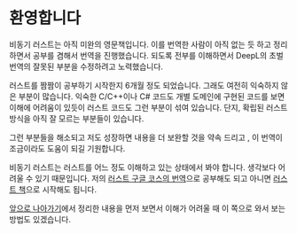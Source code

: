 # 환영합니다

비동기 러스트는 아직 미완의 영문책입니다. 이를 번역한 사람이 아직 없는 듯 하고 정리하면서 공부를 겸해서 번역을 진행했습니다. 되도록 전부를 이해하면서 DeepL의 초벌 번역의 잘못된 부분을 수정하려고 노력했습니다.&#x20;

러스트를 짬짬이 공부하기 시작한지 6개월 정도 되었습니다. 그래도 여전히 익숙하지 않은 부분이 많습니다. 익숙한 C/C++이나 C#  코드도 개별 도메인에 구현된 코드를 보면 이해에 어려움이 있듯이 러스트 코드도 그런 부분이 섞여 있습니다. 단지, 확립된 러스트 방식을 아직 잘 모르는 부분들이 있습니다.&#x20;

그런 부분들을 해소되고 저도 성장하면 내용을 더 보완할 것을 약속 드리고 , 이  번역이 조금이라도 도움이 되길 기원합니다.

비동기 러스트는 러스트를 어느 정도 이해하고 있는 상태에서 봐야 합니다. 생각보다 어려울 수 있기 때문입니다. 저의  [러스트 구글 코스의 번역](https://nolemelab.gitbook.io/rust-course)으로 공부해도 되고 아니면 [러스트 책](https://doc.rust-lang.org/book/)으로 시작해도 됩니다.

[앞으로 나아가기](undefined-1.md)에서 정리한 내용을 먼저 보면서 이해가 어려울 때 이 쪽으로 와서 보는 방법도 있겠습니다.&#x20;
